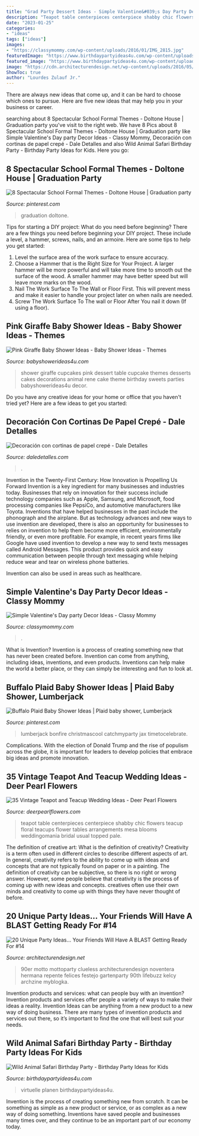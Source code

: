 ```yaml
---
title: "Grad Party Dessert Ideas - Simple Valentine&#039;s Day Party Decor Ideas"
description: "Teapot table centerpieces centerpiece shabby chic flowers teacup floral teacups flower tables arrangements mesa blooms weddingomania bridal usual topped pale"
date: "2023-01-25"
categories:
- "ideas"
tags: ["ideas"]
images:
- "https://classymommy.com/wp-content/uploads/2016/01/IMG_2815.jpg"
featuredImage: "https://www.birthdaypartyideas4u.com/wp-content/uploads/2017/02/Wild-Animal-Safari-Birthday-Party-Ideas-600x900.jpg"
featured_image: "https://www.birthdaypartyideas4u.com/wp-content/uploads/2017/02/Wild-Animal-Safari-Birthday-Party-Ideas-600x900.jpg"
image: "https://cdn.architecturendesign.net/wp-content/uploads/2016/05/AD-Unique-Party-Themes-06.jpg"
ShowToc: true
author: "Lourdes Zulauf Jr."
---
```



There are always new ideas that come up, and it can be hard to choose which ones to pursue. Here are five new ideas that may help you in your business or career.

	

		
searching about 8 Spectacular School Formal Themes - Doltone House | Graduation party you've visit to the right web. We have 8 Pics about 8 Spectacular School Formal Themes - Doltone House | Graduation party like Simple Valentine&#039;s Day party Decor Ideas - Classy Mommy, Decoración con cortinas de papel crepé - Dale Detalles and also Wild Animal Safari Birthday Party - Birthday Party Ideas for Kids. Here you go:
		
    
## 8 Spectacular School Formal Themes - Doltone House | Graduation Party

<img loading=lazy src="https://i.pinimg.com/736x/51/bd/20/51bd20bd4391a98a87588eb6ca954db8.jpg" onerror="this.onerror=null;this.src='https://tse4.mm.bing.net/th?id=OIP.LqyMdUi5ceIcn2WOLCS_7QHaLH&amp;pid=15.1';" alt="8 Spectacular School Formal Themes - Doltone House | Graduation party">

_Source: pinterest.com_

>graduation doltone. 

	

Tips for starting a DIY project: What do you need before beginning?
There are a few things you need before beginning your DIY project. These include a level, a hammer, screws, nails, and an armoire. Here are some tips to help you get started:
1. Level the surface area of the work surface to ensure accuracy.
2. Choose a Hammer that is the Right Size for Your Project. A larger hammer will be more powerful and will take more time to smooth out the surface of the wood. A smaller hammer may have better speed but will leave more marks on the wood.
3. Nail The Work Surface To The Wall or Floor First. This will prevent mess and make it easier to handle your project later on when nails are needed.
4. Screw The Work Surface To The wall or Floor After You nail it down (If using a floor).

    
## Pink Giraffe Baby Shower Ideas - Baby Shower Ideas - Themes

<img loading=lazy src="https://babyshowerideas4u.com/wp-content/uploads/2014/04/Pink-Giraffe-Baby-Shower-Dessert-Table-giraffe-cupcake-wrappers.jpg" onerror="this.onerror=null;this.src='https://tse4.mm.bing.net/th?id=OIP.LzSCxqDl00ImogppHC3OvgHaLe&amp;pid=15.1';" alt="Pink Giraffe Baby Shower Ideas - Baby Shower Ideas - Themes">

_Source: babyshowerideas4u.com_

>shower giraffe cupcakes pink dessert table cupcake themes desserts cakes decorations animal rene cake theme birthday sweets parties babyshowerideas4u decor. 

	

Do you have any creative ideas for your home or office that you haven't tried yet? Here are a few ideas to get you started: 

    
## Decoración Con Cortinas De Papel Crepé - Dale Detalles

<img loading=lazy src="https://i1.wp.com/www.daledetalles.com/wp-content/uploads/2016/08/decoracion-con-papel-creppe7.jpg" onerror="this.onerror=null;this.src='https://tse2.mm.bing.net/th?id=OIP.0EOvMXrU5VQqt_BK8aCABgHaLD&amp;pid=15.1';" alt="Decoración con cortinas de papel crepé - Dale Detalles">

_Source: daledetalles.com_

>. 

	

Invention in the Twenty-First Century: How Innovation is Propelling Us Forward
Invention is a key ingredient for many businesses and industries today. Businesses that rely on innovation for their success include technology companies such as Apple, Samsung, and Microsoft, food processing companies like PepsiCo, and automotive manufacturers like Toyota. Inventions that have helped businesses in the past include the phonograph and the airplane.
But as technology advances and new ways to use invention are developed, there is also an opportunity for businesses to relies on invention to help them become more efficient, environmentally friendly, or even more profitable. For example, in recent years firms like Google have used invention to develop a new way to send texts messages called Android Messages. This product provides quick and easy communication between people through text messaging while helping reduce wear and tear on wireless phone batteries.

Invention can also be used in areas such as healthcare.

    
## Simple Valentine&#039;s Day Party Decor Ideas - Classy Mommy

<img loading=lazy src="https://classymommy.com/wp-content/uploads/2016/01/IMG_2815.jpg" onerror="this.onerror=null;this.src='https://tse4.mm.bing.net/th?id=OIP.LtKAxkPYelyN4zzuBBQokAHaJ4&amp;pid=15.1';" alt="Simple Valentine&#039;s Day party Decor Ideas - Classy Mommy">

_Source: classymommy.com_

>. 

	

What is Invention?
Invention is a process of creating something new that has never been created before. Invention can come from anything, including ideas, inventions, and even products. Inventions can help make the world a better place, or they can simply be interesting and fun to look at.

    
## Buffalo Plaid Baby Shower Ideas | Plaid Baby Shower, Lumberjack

<img loading=lazy src="https://i.pinimg.com/736x/09/93/56/099356e4ac668b57a866a4f7aa1e3321.jpg" onerror="this.onerror=null;this.src='https://tse3.mm.bing.net/th?id=OIP.jkVoBKL3Z-LLiz9maLMEBgHaNJ&amp;pid=15.1';" alt="Buffalo Plaid Baby Shower Ideas | Plaid baby shower, Lumberjack">

_Source: pinterest.com_

>lumberjack bonfire christmascool catchmyparty jax timetocelebrate. 

	

Complications. With the election of Donald Trump and the rise of populism across the globe, it is important for leaders to develop policies that embrace big ideas and promote innovation.

    
## 35 Vintage Teapot And Teacup Wedding Ideas - Deer Pearl Flowers

<img loading=lazy src="https://www.deerpearlflowers.com/wp-content/uploads/2015/06/shabby-chic-wedding-table-centerpieces-681x1024.jpg" onerror="this.onerror=null;this.src='https://tse1.mm.bing.net/th?id=OIP.1zw_5jmpendmBjLRME1q5wHaLI&amp;pid=15.1';" alt="35 Vintage Teapot and Teacup Wedding Ideas - Deer Pearl Flowers">

_Source: deerpearlflowers.com_

>teapot table centerpieces centerpiece shabby chic flowers teacup floral teacups flower tables arrangements mesa blooms weddingomania bridal usual topped pale. 

	

The definition of creative art: What is the definition of creativity?
Creativity is a term often used in different circles to describe different aspects of art. In general, creativity refers to the ability to come up with ideas and concepts that are not typically found on paper or in a painting. The definition of creativity can be subjective, so there is no right or wrong answer. However, some people believe that creativity is the process of coming up with new ideas and concepts. creatives often use their own minds and creativity to come up with things they have never thought of before.

    
## 20 Unique Party Ideas… Your Friends Will Have A BLAST Getting Ready For #14

<img loading=lazy src="https://cdn.architecturendesign.net/wp-content/uploads/2016/05/AD-Unique-Party-Themes-06.jpg" onerror="this.onerror=null;this.src='https://tse3.mm.bing.net/th?id=OIP.ZhukOyqfXdTOLqbWnOdrkAHaQ6&amp;pid=15.1';" alt="20 Unique Party Ideas… Your Friends Will Have A BLAST Getting Ready For #14">

_Source: architecturendesign.net_

>90er motto mottoparty clueless architecturendesign noventera hermana repente felices festejo gartenparty 90th lifebuzz kelcy archzine myblogka. 

	

Invention products and services: what can people buy with an invention?
Invention products and services offer people a variety of ways to make their ideas a reality. Invention Ideas can be anything from a new product to a new way of doing business. There are many types of invention products and services out there, so it’s important to find the one that will best suit your needs.

    
## Wild Animal Safari Birthday Party - Birthday Party Ideas For Kids

<img loading=lazy src="https://www.birthdaypartyideas4u.com/wp-content/uploads/2017/02/Wild-Animal-Safari-Birthday-Party-Ideas-600x900.jpg" onerror="this.onerror=null;this.src='https://tse3.mm.bing.net/th?id=OIP.YazVfj9X33uohWQH3eug-wHaLH&amp;pid=15.1';" alt="Wild Animal Safari Birthday Party - Birthday Party Ideas for Kids">

_Source: birthdaypartyideas4u.com_

>virtuelle planen birthdaypartyideas4u. 

	

Invention is the process of creating something new from scratch. It can be something as simple as a new product or service, or as complex as a new way of doing something. Inventions have saved people and businesses many times over, and they continue to be an important part of our economy today.

